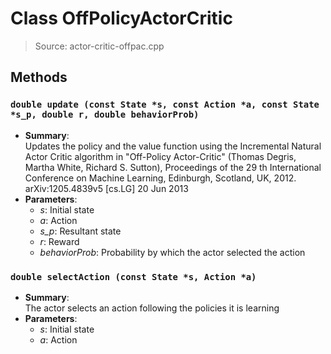 # Class OffPolicyActorCritic
> Source: actor-critic-offpac.cpp
## Methods
### ``double update (const State *s, const Action *a, const State *s_p, double r, double behaviorProb)``
* **Summary**:  
  Updates the policy and the value function using the Incremental Natural Actor Critic algorithm in "Off-Policy Actor-Critic" (Thomas Degris, Martha White, Richard S. Sutton), Proceedings of the 29 th International Conference on Machine Learning, Edinburgh, Scotland, UK, 2012. arXiv:1205.4839v5 [cs.LG] 20 Jun 2013  
* **Parameters**:  
  * _s_: Initial state
  * _a_: Action
  * _s_p_: Resultant state
  * _r_: Reward
  * _behaviorProb_: Probability by which the actor selected the action
### ``double selectAction (const State *s, Action *a)``
* **Summary**:  
  The actor selects an action following the policies it is learning  
* **Parameters**:  
  * _s_: Initial state
  * _a_: Action
